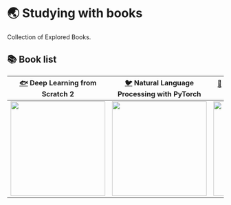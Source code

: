 # 🌏 Studying with books
Collection of Explored Books.
## 📚 Book list


|[🐟](https://github.com/jungseongryong/Studying-with-books/tree/main/Deep%20Learning%20from%20Scratch%202) Deep Learning from Scratch 2|[🐦](https://github.com/jungseongryong/Studying-with-books/tree/main/Natural%20Language%20Processing%20with%20PyTorch) Natural Language Processing with PyTorch| [🐲](https://github.com/jungseongryong/Studying-with-books/tree/main/Introduction%20to%20Machine%20Learning%20with%20Python) Introduction to Machine Learning with Python|
|:---:|:---:|:---:|
|<img src="https://www.hanbit.co.kr/data/books/B8950212853_l.jpg" height="220">|<img src="https://tensorflowkorea.files.wordpress.com/2021/05/e18491e185a1e1848be185b5e18490e185a9e1848ee185b5e18485e185a9e18487e185a2e1848be185aee18482e185b3e186abe1848ce185a1e1848be185a7e186abe1848be185a5e1848ee185a5e18485e185b5.jpeg" height="220">|<img src="https://tensorflowkorea.files.wordpress.com/2022/02/e18491e185ade1848ce185b5_e18491e185a1e1848be185b5e1848ae185a5e186abe18485e185a1e1848be185b5e18487e185b3e18485e185a5e18485e185b5e18485e185b3e186afe18492e185aae186afe1848be185ade186bce184.jpeg" height="220">|


